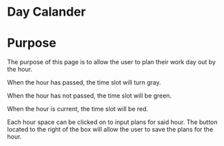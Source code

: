 # Day Calander
# Purpose
The purpose of this page is to allow the user to plan their work day out by the hour.

When the hour has passed, the time slot will turn gray.

When the hour has not passed, the time slot will be green. 

When the hour is current, the time slot will be red. 

Each hour space can be clicked on to input plans for said hour. The button located to the right of the box will allow the user to save the plans for the hour. 
